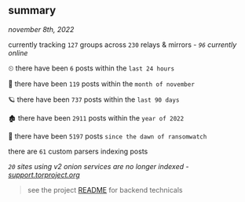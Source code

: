 
## summary
_november 8th, 2022_

currently tracking `127` groups across `230` relays & mirrors - _`96` currently online_

⏲ there have been `6` posts within the `last 24 hours`

🦈 there have been `119` posts within the `month of november`

🪐 there have been `737` posts within the `last 90 days`

🏚 there have been `2911` posts within the `year of 2022`

🦕 there have been `5197` posts `since the dawn of ransomwatch`

there are `61` custom parsers indexing posts

_`20` sites using v2 onion services are no longer indexed - [support.torproject.org](https://support.torproject.org/onionservices/v2-deprecation/)_

> see the project [README](https://github.com/joshhighet/ransomwatch#ransomwatch--) for backend technicals
